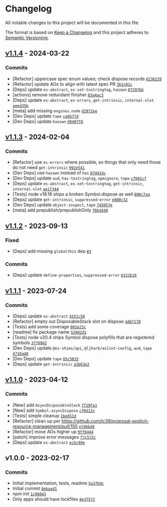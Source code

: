 # Changelog

All notable changes to this project will be documented in this file.

The format is based on [Keep a Changelog](https://keepachangelog.com/en/1.0.0/)
and this project adheres to [Semantic Versioning](https://semver.org/spec/v2.0.0.html).

## [v1.1.4](https://github.com/es-shims/DisposableStack/compare/v1.1.3...v1.1.4) - 2024-03-22

### Commits

- [Refactor] uppercase spec enum values; check dispose records [`6236229`](https://github.com/es-shims/DisposableStack/commit/623622914cd5a915a177aba05cce72725634c236)
- [Refactor] update AOs to align with latest spec PR [`3b1c01c`](https://github.com/es-shims/DisposableStack/commit/3b1c01cbf82a80886ea1da6cf579ea7c00a8b417)
- [Deps] update `es-abstract`, `es-set-tostringtag`, `hasown` [`07297bb`](https://github.com/es-shims/DisposableStack/commit/07297bb098ddfb06f26472f1b8c68255c0204ab0)
- [actions] remove redundant finisher [`63a4ac3`](https://github.com/es-shims/DisposableStack/commit/63a4ac3ed1ebfcc854ac30c125e9d8e3703f9878)
- [Deps] update `es-abstract`, `es-errors`, `get-intrinsic`, `internal-slot` [`aeed35b`](https://github.com/es-shims/DisposableStack/commit/aeed35b9af3a7b979fb545430ccc3a606c3c392b)
- [meta] add missing `engines.node` [`d2972ee`](https://github.com/es-shims/DisposableStack/commit/d2972eec3115c7a9808da26626bca9776d481783)
- [Dev Deps] update `tape` [`ca6b77d`](https://github.com/es-shims/DisposableStack/commit/ca6b77dede3919aaefbd76ee2f1f54c67d1df2f4)
- [Dev Deps] update `hasown` [`d9407f0`](https://github.com/es-shims/DisposableStack/commit/d9407f033a42f6a2ec5ae8e2b017fbb9d0307e41)

## [v1.1.3](https://github.com/es-shims/DisposableStack/compare/v1.1.2...v1.1.3) - 2024-02-04

### Commits

- [Refactor] use `es-errors` where possible, so things that only need those do not need `get-intrinsic` [`992e541`](https://github.com/es-shims/DisposableStack/commit/992e5411254f81ed19d7bd947dfa3b1eeb5b82f4)
- [Dev Deps] use `hasown` instead of `has` [`07d41dc`](https://github.com/es-shims/DisposableStack/commit/07d41dc21c9668336db0dfc74ed134404fd1040a)
- [Dev Deps] update `aud`, `has-tostringtag`, `npmignore`, `tape` [`c7601cf`](https://github.com/es-shims/DisposableStack/commit/c7601cf6b7ab3c1a621b67bfe5eb388485438cea)
- [Deps] update `es-abstract`, `es-set-tostringtag`, `get-intrinsic`, `internal-slot` [`ae1f344`](https://github.com/es-shims/DisposableStack/commit/ae1f34464de882ca22bc46c8b3714fd5adf0baca)
- [Tests] node v18.18 ships a broken Symbol.dispose as well [`000c7aa`](https://github.com/es-shims/DisposableStack/commit/000c7aac6f81f34c076bbfdc86dfca417b84ac9a)
- [Deps] update `get-intrinsic`, `suppressed-error` [`e088c32`](https://github.com/es-shims/DisposableStack/commit/e088c329386e9b6191f125ff9df77e28fc823fd5)
- [Dev Deps] update `object-inspect`, `tape` [`745057e`](https://github.com/es-shims/DisposableStack/commit/745057e6a3288eee1916bc799212c84e5586f0ca)
- [meta] add prepublish/prepublishOnly [`f8bd449`](https://github.com/es-shims/DisposableStack/commit/f8bd449c5a0ff622861cae22828a854341909aed)

## [v1.1.2](https://github.com/es-shims/DisposableStack/compare/v1.1.1...v1.1.2) - 2023-09-13

### Fixed

- [Deps] add missing `globalthis` dep [`#3`](https://github.com/es-shims/DisposableStack/issues/3)

### Commits

- [Deps] update `define-properties`, `suppressed-error` [`6322b16`](https://github.com/es-shims/DisposableStack/commit/6322b1603f18a9f706c370bad6ac99e692138d6d)

## [v1.1.1](https://github.com/es-shims/DisposableStack/compare/v1.1.0...v1.1.1) - 2023-07-24

### Commits

- [Deps] update `es-abstract` [`4251c56`](https://github.com/es-shims/DisposableStack/commit/4251c56f0d73a6b09a79eee099e0d0f270e969f5)
- [Refactor] empty out DisposableStack slot on dispose [`4d67178`](https://github.com/es-shims/DisposableStack/commit/4d67178fc7878eb0cf0a88ee84131e0acf72c725)
- [Tests] add some coverage [`001e23c`](https://github.com/es-shims/DisposableStack/commit/001e23cff7b94b29ef5098d2b0b256c23fb85b27)
- [readme] fix package name [`52002d1`](https://github.com/es-shims/DisposableStack/commit/52002d1440b7fa4702e48efa44e9c64d1023c3a8)
- [Tests] node v20.4 ships Symbol dispose polyfills that are registered symbols [`37709d2`](https://github.com/es-shims/DisposableStack/commit/37709d2aa6066952148237beaf086597f4b2aa78)
- [Dev Deps] update `@es-shims/api`, `@ljharb/eslint-config`, `aud`, `tape` [`4716a40`](https://github.com/es-shims/DisposableStack/commit/4716a4033ad2eaff18c02a41d1b9fc7df322e7e2)
- [Dev Deps] update `tape` [`85c5033`](https://github.com/es-shims/DisposableStack/commit/85c503392126770c984b826f281003305cf7b664)
- [Deps] update `get-intrinsic` [`a3b63e2`](https://github.com/es-shims/DisposableStack/commit/a3b63e2de49b93b300cd900c05f35d6cb455e945)

## [v1.1.0](https://github.com/es-shims/DisposableStack/compare/v1.0.0...v1.1.0) - 2023-04-12

### Commits

- [New] add `AsyncDisposableStack` [`7f20fa1`](https://github.com/es-shims/DisposableStack/commit/7f20fa1d289520ee90fd347241c9ab7862e96095)
- [New] add `Symbol.asyncDispose` [`cf0d13c`](https://github.com/es-shims/DisposableStack/commit/cf0d13ca7e52a54179e74071abc03a9e2225f993)
- [Tests] simple cleanup [`1be651d`](https://github.com/es-shims/DisposableStack/commit/1be651d8a447b16623fa8833432d805cc55d3b13)
- [Refactor] clean up per https://github.com/tc39/proposal-explicit-resource-management/pull/150 [`e7dbbd8`](https://github.com/es-shims/DisposableStack/commit/e7dbbd87b4c6c2531c20a62a2eb16a0bb5163179)
- [Refactor] move AOs higher up [`9ff6444`](https://github.com/es-shims/DisposableStack/commit/9ff644488a1f939f9250163ae31ad2565bae7141)
- [patch] improve error messages [`f7c572c`](https://github.com/es-shims/DisposableStack/commit/f7c572c7604efe5d64a248ef8142a7ca6ea5570e)
- [Deps] update `es-abstract` [`ecbc99e`](https://github.com/es-shims/DisposableStack/commit/ecbc99e063adaa58b77b36395fd29aeb996cbf8a)

## v1.0.0 - 2023-02-17

### Commits

- Initial implementation, tests, readme [`5a37b9c`](https://github.com/es-shims/DisposableStack/commit/5a37b9cf83f61a12ae0d018d6f0645dca487bb29)
- Initial commit [`8ebaad1`](https://github.com/es-shims/DisposableStack/commit/8ebaad1568705325c4808231cd84073ab5e39ff3)
- npm init [`1c96843`](https://github.com/es-shims/DisposableStack/commit/1c96843e2f2b620c7e3cf7789eee8bbcdc5490ae)
- Only apps should have lockfiles [`8e37572`](https://github.com/es-shims/DisposableStack/commit/8e37572162f2ffedc1fd8459aee178e7e284f23c)
